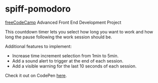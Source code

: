 # spiff-pomodoro
<a href="https://freecodecamp.com">freeCodeCamp</a> Advanced Front End Development Project
 
This countdown timer lets you select how long you want to work and how long the pause following the work session should be.

Additional features to implement:
<ul>
<li>Increase time increment selection from 1min to 5min.</li>
<li>Add a sound alert to trigger at the end of each session.</li>
<li>Add a visible warning for the last 10 seconds of each session.</li>
</ul>

Check it out on CodePen <a href="https://codepen.io/usaspiff/full/Qpwomj/">here</a>.
